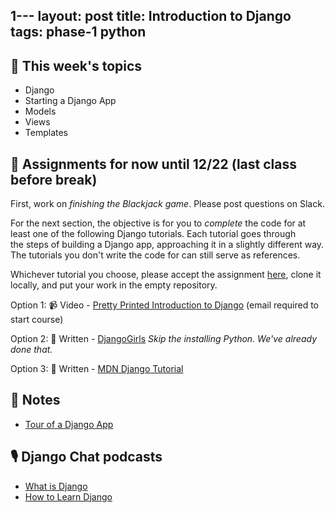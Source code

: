 1---
layout: post
title: Introduction to Django
tags: phase-1 python
---

## 🎯 This week's topics
- Django
- Starting a Django App
- Models
- Views
- Templates

## 🔖 Assignments for now until 12/22 (last class before break)

First, work on *finishing the Blackjack game*. Please post questions on Slack.

For the next section, the objective is for you to *complete* the code for at  
least one of the following Django tutorials. Each tutorial goes through  
the steps of building a Django app, approaching it in a slightly different way. 
The tutorials you don't write the code for can still serve as references.

Whichever tutorial you choose, please accept the assignment [here](https://classroom.github.com/a/b-gSLicx),
clone it locally, and put your work in the empty repository.

Option 1: 📹 Video - [Pretty Printed Introduction to Django](https://courses.prettyprinted.com/) 
(email required to start course)

Option 2: 📗 Written - [DjangoGirls](https://tutorial.djangogirls.org/en/)
_Skip the installing Python. We've already done that._

Option 3: 📕 Written - [MDN Django Tutorial](https://developer.mozilla.org/en-US/docs/Learn/Server-side/Django)

      
## 🦉 Notes

- [Tour of a Django App](https://github.com/Momentum-PT-Team-3/notes/blob/main/django-tour.md)

## 🎙 Django Chat podcasts

- [What is Django](https://djangochat.com/episodes/what-is-django)
- [How to Learn Django](https://djangochat.com/episodes/how-to-learn-django)

